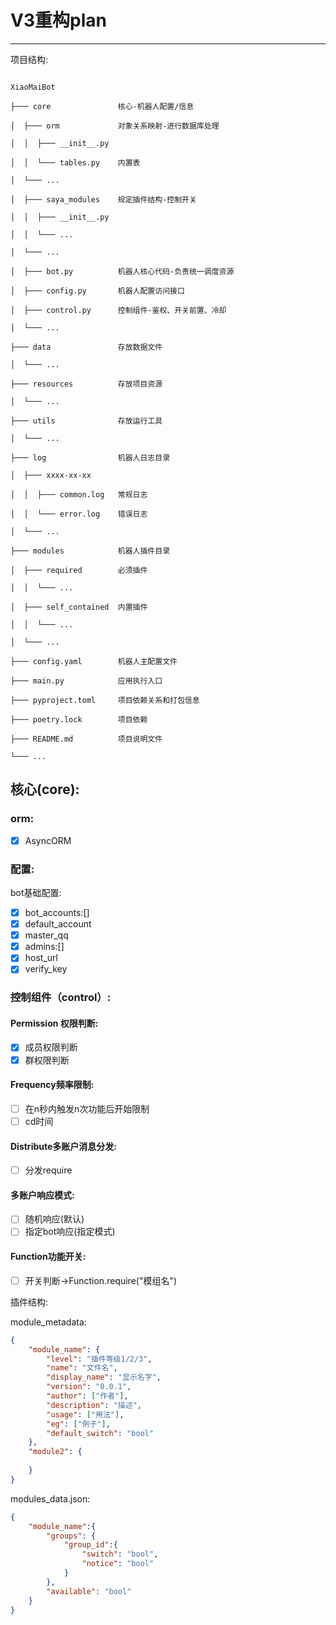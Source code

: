 # V3重构plan

---

项目结构:

```

XiaoMaiBot

├─── core               核心-机器人配置/信息

│  ├─── orm             对象关系映射-进行数据库处理

│  │  ├─── __init__.py

│  │  └─── tables.py    内置表

│  └─── ...

│  ├─── saya_modules    规定插件结构-控制开关

│  │  ├─── __init__.py

│  │  └─── ...

│  └─── ...

│  ├─── bot.py          机器人核心代码-负责统一调度资源

│  ├─── config.py       机器人配置访问接口

│  ├─── control.py      控制组件-鉴权、开关前置、冷却

│  └─── ...

├─── data               存放数据文件

│  └─── ...

├─── resources          存放项目资源

│  └─── ...

├─── utils              存放运行工具

│  └─── ...

├─── log                机器人日志目录

│  ├─── xxxx-xx-xx

│  │  ├─── common.log   常规日志

│  │  └─── error.log    错误日志

│  └─── ...

├─── modules            机器人插件目录

│  ├─── required        必须插件

│  │  └─── ...

│  ├─── self_contained  内置插件

│  │  └─── ...

│  └─── ...

├─── config.yaml        机器人主配置文件

├─── main.py            应用执行入口

├─── pyproject.toml     项目依赖关系和打包信息

├─── poetry.lock        项目依赖

├─── README.md          项目说明文件

└─── ...  

```

## 核心(core):

### orm:
- [x] AsyncORM

### 配置:
bot基础配置:

- [x] bot_accounts:[]
- [x] default_account
- [x] master_qq
- [x] admins:[]
- [x] host_url
- [x] verify_key

### 控制组件（control）:

#### Permission 权限判断:
- [x] 成员权限判断
- [x] 群权限判断

#### Frequency频率限制:
- [ ] 在n秒内触发n次功能后开始限制
- [ ] cd时间

#### Distribute多账户消息分发:
- [ ] 分发require 

#### 多账户响应模式:
- [ ] 随机响应(默认)
- [ ]   指定bot响应(指定模式)

#### Function功能开关:
- [ ] 开关判断->Function.require("模组名")

插件结构:

module_metadata:
```json
{
    "module_name": {
        "level": "插件等级1/2/3",
        "name": "文件名",
        "display_name": "显示名字",
        "version": "0.0.1",
        "author": ["作者"],
        "description": "描述",
        "usage": ["用法"],
        "eg": ["例子"],
        "default_switch": "bool"
    },
    "module2": {
    
    }
}
```

modules_data.json:
```json
{
    "module_name":{
        "groups": {
            "group_id":{
            	"switch": "bool",
                "notice": "bool"
            }
		},
        "available": "bool"
    }
}
```

